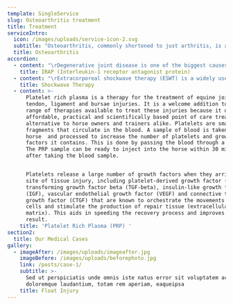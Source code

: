```yaml
---
template: SingleService
slug: Osteoarthritis treatment
title: Treatment
serviceIntro:
  icon: /images/uploads/service-icon-2.svg
  subtitle: "Osteoarthritis, commonly shortened to just arthritis, is a condition common to all species, including humans and horses. ‘Osteo-’ refers to bone, ‘arthro-’ refers to joints and ‘-itis’ means inflammation. Therefore, the term osteoarthritis means inflammation of bone and joints, which is exactly what the disease is. It is also known as degenerative joint disease, or DJD for short.\r\r\n\nOsteoarthritis is a very complex disease that affects a large proportion of the horse population. Young horses can be affected as well as older horses. A history of low-grade lameness, which the horse warms out of with exercise and is worse on cold mornings, is strongly suggestive of arthritis. A lameness examination, including nerve and joint blocks, followed by radiographs, confirms the diagnosis. Based upon the severity of the clinical signs, the severity of the changes on x-rays, and the use of the horse, the most appropriate treatment regime can be developed. Treatment will not reverse the changes present, but is aimed at reducing the rate of progression of the disease, rendering the joint pain-free, and prolonging the athletic career of the horse. The response to treatment can be a very individual horse-thing, so it can take some time to find what treatments and management work best for each individual horse. Arthritis can be a career-ending problem, but it is not often that a horse has to be euthanized for arthritis, they can usually be kept comfortable enough to live out their days in a paddock."
  title: Osteoarthritis
accordion:
  - content: "\rDegenerative joint disease is one of the biggest causes of poor performance and a decreased competitive lifespan in the horse. This is true for all types of equine athletes, from racehorses through to dressage and show horses. Both young and old horses can be affected by degenerative joint disease resulting in a loss of athletic ability and possible early retirement.\r\n\nJoint disease/ osteoarthritis is characterized by inflammation within a joint that sparks an inflammatory cascade resulting in the production of a large amount of inflammatory enzymes. Often the process of joint disease is characterized by an inflammation of the synovium (lining of the joint capsule) followed by the progressive destruction of articular cartilage. The development of joint disease can often progress un-noticed because the onset of lameness can be insidious. Often, it is not until an obvious lameness develops that the presence of degenerative joint disease is noticed.\r\n\nThe degree of the lameness when it is first reported can vary from mild to severe. The grading scale we use to quantify lameness runs from as scale of 0 to 10 with zero being a sound horse and 10 being a horse non-weight bearing on the limb in question."
    title: IRAP (Interleukin-1 receptor antagonist protein)
  - content: "\rExtracorporeal shockwave therapy (ESWT) is a widely used treatment for painful orthopaedic conditions in horses, dogs and humans. In humans it has been used for the treatment of gallstones, uroliths and burns. There are also recent, promising reports of its use as a novel treatment for burns in horses.\r\n\nExtracorporeal shockwaves are pressure waves that are generated outside the body which can travel through fluid and soft tissue. In equine practice, the main indications for use of shockwave therapy are for the treatment of insertional desmopathies and the stimulation of osteogenesis. A desmopathy is a disease of the ligaments, such as the suspensory ligament. When we refer to an insertional desmopathy, we are referring to an orthopaedic condition of the bone-ligament or bone-tendon interface."
    title: Shockwave Therapy
  - content: >-
      Platelet rich plasma is a therapy for the treatment of equine joint,
      tendon, ligament and bursae injuries. It is a welcome addition to the
      range of therapies available to treat these injuries because it offers an
      affordable, practical and scientifically based point of care treatment
      alternative to horse owners and trainers alike. Platelets are small cell
      fragments that circulate in the blood. A sample of blood is taken from the
      horse  and processed to increase the number of platelets and growth
      factors it contains. This is done by passing the blood through a filter. 
      The PRP sample can be ready to inject into the horse within 30 minutes
      after taking the blood sample. 


      Platelets release a large number of growth factors when they arrive at a
      site of tissue injury, including platelet-derived growth factor (PDGF),
      transforming growth factor beta (TGF-beta), insulin-like growth factors
      (IGF), vascular endothelial growth factor (VEGF) and connective tissue
      growth factor (CTGF) that are known to orchestrate the movements of other
      cells and stimulate the production of repair tissue (extracellular
      matrix). This aids in speeding the recovery process and improves the end
      result.
    title: 'Platelet Rich Plasma (PRP) '
section2:
  title: Our Medical Cases
gallery:
  - imageAfter: /images/uploads/imageafter.jpg
    imageBefore: /images/uploads/beforephoto.jpg
    link: /posts/case-1/
    subtitle: >-
      Sed ut perspiciatis unde omnis iste natus error sit voluptatem accusantium
      doloremque laudantium, totam rem aperiam, eaqueipsa
    title: Float Injury
---
```


